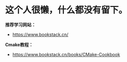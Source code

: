 # 这个人很懒，什么都没有留下。

<b>推荐学习网站：</b>
- https://www.bookstack.cn/


<b>Cmake教程：</b>
- https://www.bookstack.cn/books/CMake-Cookbook